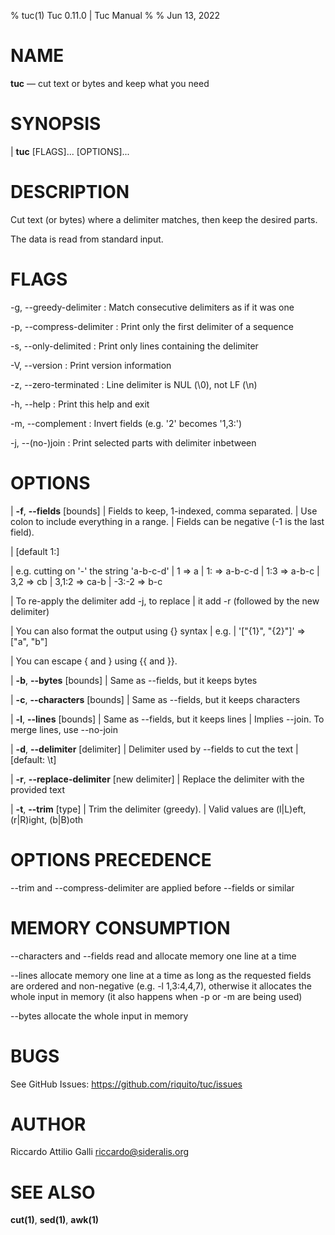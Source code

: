 % tuc(1) Tuc 0.11.0 | Tuc Manual
%
% Jun 13, 2022

NAME
====

**tuc** — cut text or bytes and keep what you need

SYNOPSIS
========

| **tuc** \[FLAGS]... \[OPTIONS]...

DESCRIPTION
===========

Cut text (or bytes) where a delimiter matches, then keep the desired parts.  

The data is read from standard input.

FLAGS
=====

-g, --greedy-delimiter
:   Match consecutive delimiters as if it was one

-p, --compress-delimiter
:   Print only the first delimiter of a sequence

-s, --only-delimited
:   Print only lines containing the delimiter

-V, --version
:   Print version information

-z, --zero-terminated
:   Line delimiter is NUL (\0), not LF (\n)

-h, --help
:   Print this help and exit

-m, --complement
:   Invert fields (e.g. '2' becomes '1,3:')

-j, --(no-)join
:   Print selected parts with delimiter inbetween


OPTIONS
=======

| **-f**, **--fields** [bounds]
|        Fields to keep, 1-indexed, comma separated.
|        Use colon to include everything in a range.
|        Fields can be negative (-1 is the last field).

|        [default 1:]

|        e.g. cutting on '-' the string 'a-b-c-d'
|          1     => a
|          1:    => a-b-c-d
|          1:3   => a-b-c
|          3,2   => cb
|          3,1:2 => ca-b
|          -3:-2 => b-c

|        To re-apply the delimiter add -j, to replace
|        it add -r (followed by the new delimiter)

|        You can also format the output using {} syntax
|        e.g.
|          '["{1}", "{2}"]' => ["a", "b"]

|        You can escape { and } using {{ and }}.

| **-b**, **--bytes** [bounds]
|        Same as --fields, but it keeps bytes

| **-c**, **--characters** [bounds]
|        Same as --fields, but it keeps characters

| **-l**, **--lines** [bounds]
|        Same as --fields, but it keeps lines
|        Implies --join. To merge lines, use --no-join

| **-d**, **--delimiter** [delimiter]
|        Delimiter used by --fields to cut the text
|        [default: \\t]

| **-r**, **--replace-delimiter** [new delimiter]
|        Replace the delimiter with the provided text

| **-t**, **--trim** [type]
|        Trim the delimiter (greedy).
|        Valid values are (l|L)eft, (r|R)ight, (b|B)oth

OPTIONS PRECEDENCE
==================

--trim and --compress-delimiter are applied before --fields or similar

MEMORY CONSUMPTION
==================

--characters and --fields read and allocate memory one line at a time  

--lines allocate memory one line at a time as long as the requested fields are
 ordered and non-negative (e.g. -l 1,3:4,4,7), otherwise it allocates
 the whole input in memory (it also happens when -p or -m are being used)  

--bytes allocate the whole input in memory

BUGS
====

See GitHub Issues: <https://github.com/riquito/tuc/issues>

AUTHOR
======

Riccardo Attilio Galli <riccardo@sideralis.org>

SEE ALSO
========

**cut(1)**, **sed(1)**, **awk(1)**
